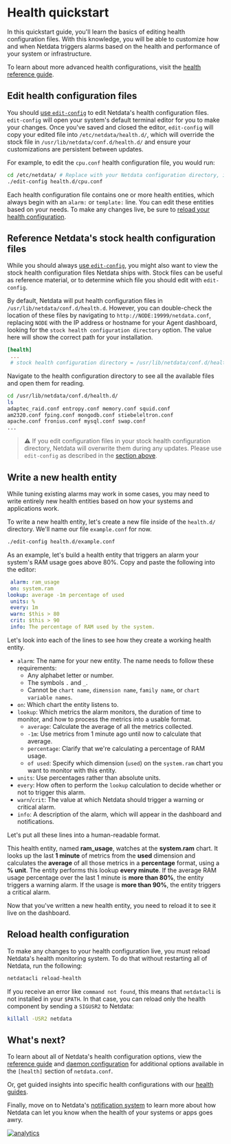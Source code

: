 <!--
title: "Health quickstart"
custom_edit_url: https://github.com/netdata/netdata/edit/master/health/QUICKSTART.md
-->

# Health quickstart

In this quickstart guide, you'll learn the basics of editing health configuration files. With this knowledge, you
will be able to customize how and when Netdata triggers alarms based on the health and performance of your system or
infrastructure.

To learn about more advanced health configurations, visit the [health reference guide](/health/REFERENCE.md).

## Edit health configuration files

You should [use `edit-config`](/docs/configure/nodes.md) to edit Netdata's health configuration files. `edit-config`
will open your system's default terminal editor for you to make your changes. Once you've saved and closed the editor,
`edit-config` will copy your edited file into `/etc/netdata/health.d/`, which will override the stock file in
`/usr/lib/netdata/conf.d/health.d/` and ensure your customizations are persistent between updates.

For example, to edit the `cpu.conf` health configuration file, you would run:

```bash
cd /etc/netdata/ # Replace with your Netdata configuration directory, if not /etc/netdata/
./edit-config health.d/cpu.conf
```

Each health configuration file contains one or more health entities, which always begin with an `alarm:` or `template:`
line. You can edit these entities based on your needs. To make any changes live, be sure to [reload your health
configuration](#reload-health-configuration).

## Reference Netdata's stock health configuration files

While you should always [use `edit-config`](#edit-health-configuration-files), you might also want to view the stock
health configuration files Netdata ships with. Stock files can be useful as reference material, or to determine which
file you should edit with `edit-config`.

By default, Netdata will put health configuration files in `/usr/lib/netdata/conf.d/health.d`.  However, you can
double-check the location of these files by navigating to `http://NODE:19999/netdata.conf`, replacing `NODE` with the IP
address or hostname for your Agent dashboard, looking for the `stock health configuration directory` option. The value
here will show the correct path for your installation.

```conf
[health]
 ...
 # stock health configuration directory = /usr/lib/netdata/conf.d/health.d
```

Navigate to the health configuration directory to see all the available files and open them for reading.

```bash
cd /usr/lib/netdata/conf.d/health.d/
ls
adaptec_raid.conf entropy.conf memory.conf squid.conf
am2320.conf fping.conf mongodb.conf stiebeleltron.conf
apache.conf fronius.conf mysql.conf swap.conf
...
```

> ⚠️ If you edit configuration files in your stock health configuration directory, Netdata will overwrite them during
> any updates. Please use `edit-config` as described in the [section above](#edit-health-configuration-files).

## Write a new health entity

While tuning existing alarms may work in some cases, you may need to write entirely new health entities based on how
your systems and applications work.

To write a new health entity, let's create a new file inside of the `health.d/` directory. We'll name our file
`example.conf` for now.

```bash
./edit-config health.d/example.conf
```

As an example, let's build a health entity that triggers an alarm your system's RAM usage goes above 80%. Copy and paste
the following into the editor:

```yaml
 alarm: ram_usage
 on: system.ram
lookup: average -1m percentage of used
 units: %
 every: 1m
 warn: $this > 80
 crit: $this > 90
 info: The percentage of RAM used by the system.
```

Let's look into each of the lines to see how they create a working health entity.

-   `alarm`: The name for your new entity. The name needs to follow these requirements:
     -   Any alphabet letter or number.
     -   The symbols `.` and `_`.
     -   Cannot be `chart name`, `dimension name`, `family name`, or `chart variable names`.  
-   `on`: Which chart the entity listens to.
-   `lookup`: Which metrics the alarm monitors, the duration of time to monitor, and how to process the metrics into a
    usable format.
    -   `average`: Calculate the average of all the metrics collected.
    -   `-1m`: Use metrics from 1 minute ago until now to calculate that average.
    -   `percentage`: Clarify that we're calculating a percentage of RAM usage.
    -   `of used`: Specify which dimension (`used`) on the `system.ram` chart you want to monitor with this entity.
-   `units`: Use percentages rather than absolute units.
-   `every`: How often to perform the `lookup` calculation to decide whether or not to trigger this alarm.
-   `warn`/`crit`: The value at which Netdata should trigger a warning or critical alarm.
-   `info`: A description of the alarm, which will appear in the dashboard and notifications.

Let's put all these lines into a human-readable format.

This health entity, named **ram_usage**, watches at the **system.ram** chart. It looks up the last **1 minute** of
metrics from the **used** dimension and calculates the **average** of all those metrics in a **percentage** format,
using a **% unit**. The entity performs this lookup **every minute**. If the average RAM usage percentage over the last
1 minute is **more than 80%**, the entity triggers a warning alarm. If the usage is **more than 90%**, the entity
triggers a critical alarm.

Now that you've written a new health entity, you need to reload it to see it live on the dashboard.

## Reload health configuration

To make any changes to your health configuration live, you must reload Netdata's health monitoring system. To do that
without restarting all of Netdata, run the following:

```bash
netdatacli reload-health
```

If you receive an error like `command not found`, this means that `netdatacli` is not installed in your `$PATH`. In that 
 case, you can reload only the health component by sending a `SIGUSR2` to Netdata:

```bash
killall -USR2 netdata
```
## What's next?

To learn about all of Netdata's health configuration options, view the [reference guide](/health/REFERENCE.md) and
[daemon configuration](/src/daemon/config/README.md#health-section-options) for additional options available in the
`[health]` section of `netdata.conf`.

Or, get guided insights into specific health configurations with our [health guides](/health/README.md#guides).

Finally, move on to Netdata's [notification system](/health/notifications/README.md) to learn more about how Netdata can
let you know when the health of your systems or apps goes awry.

[![analytics](https://www.google-analytics.com/collect?v=1&aip=1&t=pageview&_s=1&ds=github&dr=https%3A%2F%2Fgithub.com%2Fnetdata%2Fnetdata&dl=https%3A%2F%2Fmy-netdata.io%2Fgithub%2Fhealth%2Fquickstart%2F&_u=MAC~&cid=5792dfd7-8dc4-476b-af31-da2fdb9f93d2&tid=UA-64295674-3)](<>)
